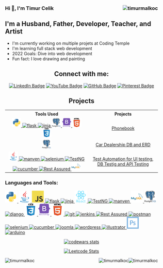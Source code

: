 ### Hi 👋, I'm Timur Celik <img align="right" src="https://komarev.com/ghpvc/?username=timurmalkoc&label=Profile%20views&color=0e75b6&style=flat" alt="timurmalkoc"/> 

## I'm a Husband, Father, Developer, Teacher, and Artist
- I'm currently working on multiple projets at Coding Temple
- I'm learning full stack web development
- 2022 Goals: Dive into web development
- Fun fact: I love drawing and painting


<div id="header" align="center">
<h2>Connect with me:</h2> 
  
[![LinkedIn Badge](https://img.shields.io/badge/LinkedIn-Profile-informational?style=flat&logo=linkedin&logoColor=white&color=blue&style=plastic)](https://www.linkedin.com/in/timurcelik/)
[![YouTube Badge](https://img.shields.io/badge/YouTube-Profile-informational?style=flat&color=blue&label=YouTube&logo=Youtube&logoColor=red&style=plastic)](https://www.youtube.com/channel/UCilu8rWM7Ts5J2UNbP0ILpA)
[![GitHub Badge](https://img.shields.io/badge/GitHub-Profile-informational?style=flat&label=GitHub&logo=github&style=plastic&url=https%3A%2F%2Fgithub.com%2Ftimurmalkoc)](https://github.com/timurmalkoc/) 
[![Pinterest Badge](https://img.shields.io/badge/GitHub-Profile-informational?style=flat&color=blue&label=Pinterest&logo=pinterest&style=plastic&url=https%3A%2F%2Fwww.linkedin.com%2Fin%2Ftimurcelik%2F)](https://pin.it/PLXWGmD)
</div>
<h2 align="center">Projects</h2> 
<table align="center">
  <tr>
    <th align="center">Tools Used</th>
    <th align="center">Projects</th>
  </tr>
  <tr>
    <td align="center">
      <a href="https://www.python.org" target="_blank" rel="noreferrer"> <img src="https://raw.githubusercontent.com/devicons/devicon/master/icons/python/python-original.svg" alt="python" width="30" height="30"/> </a> 
      <a href="https://flask.palletsprojects.com/" target="_blank" rel="noreferrer"> <img src="https://www.vectorlogo.zone/logos/pocoo_flask/pocoo_flask-icon.svg" alt="flask" width="30" height="30"/> </a>
      <a href="https://jinja.palletsprojects.com/" target="_blank" rel="noreferrer"> <img src="https://jinja.palletsprojects.com/en/3.0.x/_static/jinja-logo-sidebar.png" alt="jinja" width="30" height="30"/> </a>
      <a href="https://www.postgresql.org" target="_blank" rel="noreferrer"> <img src="https://raw.githubusercontent.com/devicons/devicon/master/icons/postgresql/postgresql-original-wordmark.svg" alt="postgresql" width="30" height="30"/> </a>
      <a href="https://getbootstrap.com" target="_blank" rel="noreferrer"> <img src="https://raw.githubusercontent.com/devicons/devicon/master/icons/bootstrap/bootstrap-plain-wordmark.svg" alt="bootstrap" width="30" height="30"/> </a>
      <!-- HTML 5 -->
<a href="https://www.w3.org/html/" target="_blank" rel="noreferrer"> <img src="https://raw.githubusercontent.com/devicons/devicon/master/icons/html5/html5-original-wordmark.svg" alt="html5" width="30" height="30"/> </a>
      <!-- CSS3 -->
<a href="https://www.w3schools.com/css/" target="_blank" rel="noreferrer"> <img src="https://raw.githubusercontent.com/devicons/devicon/master/icons/css3/css3-original-wordmark.svg" alt="css3" width="30" height="30"/> </a> 
    </td>
    <td align="center">
      <a href="https://timurcelik-phonebook.herokuapp.com/" target="_blank">Phonebook</a>
    </td>
  </tr>
  <tr>
   <td align="center">
   <a href="https://www.postgresql.org" target="_blank" rel="noreferrer"> <img src="https://raw.githubusercontent.com/devicons/devicon/master/icons/postgresql/postgresql-original-wordmark.svg" alt="postgresql" width="30" height="30"/> </a>
   </td>
   <td align="center">
   <a href="https://github.com/timurmalkoc/Car-Dealership-DB">Car Dealership DB and ERD</a>
   </td>
  </tr>
  <tr>
   <td align="center">
   <a href="https://www.java.com" target="_blank" rel="noreferrer"> <img src="https://raw.githubusercontent.com/devicons/devicon/master/icons/java/java-original.svg" alt="java" width="30" height="30"/> </a>
     <a href="https://www.svgrepo.com/show/354051/maven.svg" rel="noreferrer"> <img src="https://www.svgrepo.com/show/354051/maven.svg" alt="manven" width="30" height="30"/> </a>
   <a href="https://www.selenium.dev" target="_blank" rel="noreferrer"> <img src="https://raw.githubusercontent.com/detain/svg-logos/780f25886640cef088af994181646db2f6b1a3f8/svg/selenium-logo.svg" alt="selenium" width="30" height="30"/> </a>
     <a href="https://testng.org/doc/" rel="noreferrer"> <img src="https://static.javatpoint.com/tutorial/testng/images/testng-tutorial.png" alt="TestNG" width="30" height="30"/> </a>
     <a href="https://cucumber.io/" target="_blank" rel="noreferrer"> <img src="https://cdn.iconscout.com/icon/free/png-256/cucumber-130-1175236.png" alt="cucumber" width="30" height="30"/> </a>
     <a href="https://rest-assured.io/" target="_blank" rel="noreferrer"> <img src="https://avatars.githubusercontent.com/u/19369327?s=280&v=4" alt="Rest Assured" width="30" height="30"/> </a>
     <!-- Mysql -->
<a href="https://www.mysql.com/" target="_blank" rel="noreferrer"> <img src="https://raw.githubusercontent.com/devicons/devicon/master/icons/mysql/mysql-original-wordmark.svg" alt="mysql" width="30" height="30"/> </a>
   </td>
   <td align="center">
   <a href="https://github.com/timurmalkoc/AutomationProject">Test Automation for UI testing, DB Testig and API Testing</a>
   </td>
  </tr>
</table> 


<h3 align="left">Languages and Tools:</h3>
<p align="left">
<!--  python -->
<a href="https://www.python.org" target="_blank" rel="noreferrer" title="python"> <img src="https://raw.githubusercontent.com/devicons/devicon/master/icons/python/python-original.svg" alt="python" width="40" height="40"/> </a>
<!-- java -->
<a href="https://www.java.com" target="_blank" rel="noreferrer" title="java"> <img src="https://raw.githubusercontent.com/devicons/devicon/master/icons/java/java-original.svg" alt="java" width="40" height="40"/> </a>
<!-- JavaScrip -->
<a href="https://developer.mozilla.org/en-US/docs/Web/JavaScript" rel="noreferrer" title="javascript"> <img src="https://raw.githubusercontent.com/devicons/devicon/master/icons/javascript/javascript-original.svg" alt="javascript" width="40" height="40"/> </a> 
<!-- Flask -->
<a href="https://flask.palletsprojects.com/" rel="noreferrer" title="flask"> <img src="https://www.vectorlogo.zone/logos/pocoo_flask/pocoo_flask-icon.svg" alt="flask" width="40" height="40"/> </a>
<!-- Jinja -->
<a href="https://jinja.palletsprojects.com/" rel="noreferrer" title="jinja"> <img src="https://jinja.palletsprojects.com/en/3.0.x/_static/jinja-logo-sidebar.png" alt="jinja" width="40" height="40"/> </a>
<!-- React -->
<a href="https://reactjs.org/" target="_blank" rel="noreferrer" title="react"> <img src="https://raw.githubusercontent.com/devicons/devicon/master/icons/react/react-original-wordmark.svg" alt="react" width="40" height="40"/> </a>
<!-- TestNG -->
<a href="https://testng.org/doc/" rel="noreferrer" title="testng"> <img src="https://static.javatpoint.com/tutorial/testng/images/testng-tutorial.png" alt="TestNG" width="40" height="40"/> </a>
<!-- Maven -->
<a href="https://maven.apache.org/" rel="noreferrer" title="maven"> <img src="https://www.svgrepo.com/show/354051/maven.svg" alt="manven" width="40" height="40"/> </a>
<!-- Mysql -->
<a href="https://www.mysql.com/" target="_blank" rel="noreferrer" title="mysql"> <img src="https://raw.githubusercontent.com/devicons/devicon/master/icons/mysql/mysql-original-wordmark.svg" alt="mysql" width="40" height="40"/> </a>
<!-- Postgres -->
<a href="https://www.postgresql.org" target="_blank" rel="noreferrer" title="postgres"> <img src="https://raw.githubusercontent.com/devicons/devicon/master/icons/postgresql/postgresql-original-wordmark.svg" alt="postgresql" width="40" height="40"/> </a>
<!-- Django -->
<a href="https://www.djangoproject.com/" target="_blank" rel="noreferrer" title="django"> <img src="https://cdn.worldvectorlogo.com/logos/django.svg" alt="django" width="40" height="40"/> </a>
<!-- CSS3 -->
<a href="https://www.w3schools.com/css/" target="_blank" rel="noreferrer" title="css3"> <img src="https://raw.githubusercontent.com/devicons/devicon/master/icons/css3/css3-original-wordmark.svg" alt="css3" width="40" height="40"/> </a> 
<!-- Bootstrap -->
<a href="https://getbootstrap.com" target="_blank" rel="noreferrer" title="bootstrap"> <img src="https://raw.githubusercontent.com/devicons/devicon/master/icons/bootstrap/bootstrap-plain-wordmark.svg" alt="bootstrap" width="40" height="40"/> </a> 
<!-- HTML 5 -->
<a href="https://www.w3.org/html/" target="_blank" rel="noreferrer" title="html5"> <img src="https://raw.githubusercontent.com/devicons/devicon/master/icons/html5/html5-original-wordmark.svg" alt="html5" width="40" height="40"/> </a>
<!-- Git -->
<a href="https://git-scm.com/" target="_blank" rel="noreferrer" title="git"> <img src="https://www.vectorlogo.zone/logos/git-scm/git-scm-icon.svg" alt="git" width="40" height="40"/> </a>
<!-- jenkins -->
<a href="https://www.jenkins.io" target="_blank" rel="noreferrer" title="jenkins"> <img src="https://www.vectorlogo.zone/logos/jenkins/jenkins-icon.svg" alt="jenkins" width="40" height="40"/> </a>
<!-- REST ASSURED -->
<a href="https://rest-assured.io/" target="_blank" rel="noreferrer" title="rest-assured"> <img src="https://avatars.githubusercontent.com/u/19369327?s=280&v=4" alt="Rest Assured" width="40" height="40"/> </a>
<!-- Postman -->
<a href="https://postman.com" target="_blank" rel="noreferrer" title="postman"> <img src="https://www.vectorlogo.zone/logos/getpostman/getpostman-icon.svg" alt="postman" width="40" height="40"/> </a>
<!-- Selenium -->
<a href="https://www.selenium.dev" target="_blank" rel="noreferrer" title="selenium"> <img src="https://raw.githubusercontent.com/detain/svg-logos/780f25886640cef088af994181646db2f6b1a3f8/svg/selenium-logo.svg" alt="selenium" width="40" height="40"/> </a> 
<!-- Cucumber -->
<a href="https://cucumber.io/" target="_blank" rel="noreferrer" title="cucumber"> <img src="https://cdn.iconscout.com/icon/free/png-256/cucumber-130-1175236.png" alt="cucumber" width="40" height="40"/> </a>
<!-- joomla -->
<a href="https://www.joomla.org/" rel="noreferrer" title="joomla"> <img src="https://icons.iconarchive.com/icons/sicons/basic-round-social/512/joomla-icon.png" alt="joomla" width="40" height="40"/> </a>
<!-- wordpress -->
<a href="https://wordpress.com/" rel="noreferrer" title="wordpress"> <img src="https://cdn-icons-png.flaticon.com/512/174/174881.png" alt="wordpress" width="40" height="40"/> </a> 
<!-- Illustrator -->
<a href="https://www.adobe.com/in/products/illustrator.html" target="_blank" rel="noreferrer" title="AI"> <img src="https://www.vectorlogo.zone/logos/adobe_illustrator/adobe_illustrator-icon.svg" alt="illustrator" width="40" height="40"/> </a> 
<!-- PS -->
<a href="https://www.photoshop.com/en" target="_blank" rel="noreferrer" title="PS"> <img src="https://raw.githubusercontent.com/devicons/devicon/master/icons/photoshop/photoshop-line.svg" alt="photoshop" width="40" height="40"/> </a>
<!-- Arduino -->
<a href="https://www.arduino.cc/" target="_blank" rel="noreferrer" title="arduino"> <img src="https://cdn.worldvectorlogo.com/logos/arduino-1.svg" alt="arduino" width="40" height="40"/> </a> 
</p>
<div align="center">
 
[![codewars stats][codewars stats]][codewars url]

[![Leetcode Stats](https://leetcard.jacoblin.cool/timurmalkoc?theme=unicorn)](https://leetcode.com/timurmalkoc)
</div>

<div align="center">
<p><img align="left" src="https://github-readme-stats.vercel.app/api/top-langs?username=timurmalkoc&&hide=jupyter%20notebook&langs_count=8&show_icons=true&locale=en&layout=radical" alt="timurmalkoc" /></p>
<p><img align="right" src="https://github-readme-stats.vercel.app/api?username=timurmalkoc&show_icons=true&locale=en" alt="timurmalkoc" /></p>
<p><img align="right"src="https://github-readme-streak-stats.herokuapp.com/?user=timurmalkoc&" alt="timurmalkoc" /></p>
</div>

[codewars stats]: https://www.codewars.com/users/timurcelik/badges/large
[codewars url]: https://www.codewars.com/users/timurcelik
